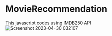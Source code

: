 # MovieRecommendation
This javascript codes using IMDB250 API 
![Screenshot 2023-04-30 032107](https://user-images.githubusercontent.com/100261612/235329616-25d8b83c-f874-440a-9454-fc9b852d7e25.png)
